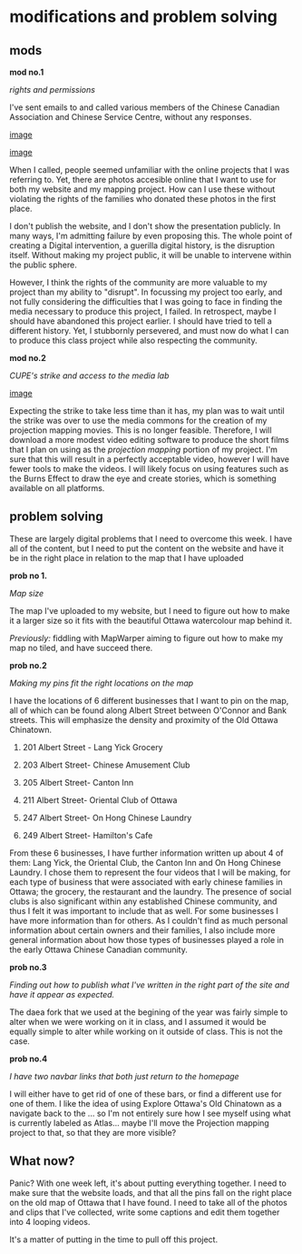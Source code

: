 # modifications and problem solving #

## mods ##

**mod no.1** 

*rights and permissions*

I've sent emails to and called various members of the Chinese Canadian Association and Chinese Service Centre, without any responses. 

[image](https://github.com/nathpicard/Dev-Logs/blob/master/Screen%20Shot%202018-03-23%20at%209.52.39%20AM.png)

[image](https://github.com/nathpicard/Dev-Logs/blob/master/Screen%20Shot%202018-03-23%20at%209.51.37%20AM.png)

When I called, people seemed unfamiliar with the online projects that I was referring to. Yet, there are photos accesible online that I want to use for both my website and my mapping project. How can I use these without violating the rights of the families who donated these photos in the first place.

I don't publish the website, and I don't show the presentation publicly. In many ways, I'm admitting failure by even proposing this. The whole point of creating a Digital intervention, a guerilla digital history, is the disruption itself. Without making my project public, it will be unable to intervene within the public sphere.

However, I think the rights of the community are more valuable to my project than my ability to "disrupt". In focussing my project too early, and not fully considering the difficulties that I was going to face in finding the media necessary to produce this project, I failed. In retrospect, maybe I should have abandoned this project earlier. I should have tried to tell a different history. Yet, I stubbornly persevered, and must now do what I can to produce this class project while also respecting the community.



**mod no.2** 

*CUPE's strike and access to the media lab*

[image](https://github.com/nathpicard/Dev-Logs/blob/master/Screen%20Shot%202018-03-23%20at%2010.21.23%20AM.png)

Expecting the strike to take less time than it has, my plan was to wait until the strike was over to use the media commons for the creation of my projection mapping movies. This is no longer feasible. Therefore, I will download a more modest video editing software to produce the short films that I plan on using as the *projection mapping* portion of my project. I'm sure that this will result in a perfectly acceptable video, however I will have fewer tools to make the videos. I will likely focus on using features such as the Burns Effect to draw the eye and create stories, which is something available on all platforms.

## problem solving ##

These are largely digital problems that I need to overcome this week. I have all of the content, but I need to put the content on the website and have it be in the right place in relation to the map that I have uploaded

**prob no 1.** 

*Map size*

The map I've uploaded to my website, but I need to figure out how to make it a larger size so it fits with the beautiful Ottawa watercolour map behind it.

*Previously:* fiddling with MapWarper aiming to figure out how to make my map no tiled, and have succeed there.


**prob no.2** 

*Making my pins fit the right locations on the map*

I have the locations of 6 different businesses that I want to pin on the map, all of which can be found along Albert Street between O'Connor and Bank streets. This will emphasize the density and proximity of the Old Ottawa Chinatown.

1. 201 Albert Street - Lang Yick Grocery

2. 203 Albert Street- Chinese Amusement Club

3. 205 Albert Street- Canton Inn

4. 211 Albert Street- Oriental Club of Ottawa

5. 247 Albert Street- On Hong Chinese Laundry

6. 249 Albert Street- Hamilton's Cafe


From these 6 businesses, I have further information written up about 4 of them: Lang Yick, the Oriental Club, the Canton Inn and On Hong Chinese Laundry. I chose them to represent the four videos that I will be making, for each type of business that were associated with early chinese families in Ottawa; the grocery, the restaurant and the laundry. The presence of social clubs is also significant within any established Chinese community, and thus I felt it was important to include that as well. For some businesses I have more information than for others. As I couldn't find as much personal information about certain owners and their families, I also include more general information about how those types of businesses played a role in the early Ottawa Chinese Canadian community.

**prob no.3** 

*Finding out how to publish what I've written in the right part of the site and have it appear as expected.*

The daea fork that we used at the begining of the year was fairly simple to alter when we were working on it in class, and I assumed it would be equally simple to alter while working on it outside of class. This is not the case.

**prob no.4**

*I have two navbar links that both just return to the homepage*

I will either have to get rid of one of these bars, or find a different use for one of them. I like the idea of using Explore Ottawa's Old Chinatown as a navigate back to the ... so I'm not entirely sure how I see myself using what is currently labeled as Atlas... maybe I'll move the Projection mapping project to that, so that they are more visible?


## What now? ##
Panic?
With one week left, it's about putting everything together. I need to make sure that the website loads, and that all the pins fall on the right place on the old map of Ottawa that I have found. I need to take all of the photos and clips that I've collected, write some captions and edit them together into 4 looping videos.

It's a matter of putting in the time to pull off this project.


